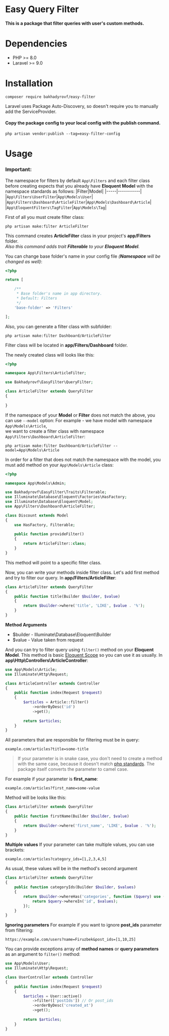# Easy Query Filter
**This is a package that filter queries with user's custom methods.**

# Dependencies
- PHP >= 8.0
- Laravel >= 9.0

# Installation
```
composer require bakhadyrovf/easy-filter
```
Laravel uses Package Auto-Discovery, so doesn't require you to manually add the ServiceProvider.

#### Copy the package config to your local config with the publish command.
```
php artisan vendor:publish --tag=easy-filter-config
```

# Usage
### Important:
The namespace for filters by default `App\Filters` and each filter class before creating expects that you already have **Eloquent Model** with the namespace standards as follows:
|Filter|Model|
|-----|-----------|
|`App\Filters\UserFilter`|`App\Models\User`|
|`App\Filters\Dashboard\ArticleFilter`|`App\Models\Dashboard\Article`|
|`App\EloquentFilters\TagFilter`|`App\Models\Tag`|

   
First of all you must create filter class:
```
php artisan make:filter ArticleFilter
```
This command creates **ArticleFilter** class in your project's **app/Filters** folder.    
*Also this command adds trait **Filterable** to your **Eloquent Model**.*

You can change base folder's name in your config file *(**Namespace** will be changed as well)*:
```php
<?php

return [

    /**
     * Base folder's name in app directory.
     * Default: Filters
     */
    'base-folder' => 'Filters'

];
```

Also, you can generate a filter class with subfolder:
```
php artisan make:filter Dashboard/ArticleFilter
```
Filter class will be located in **app/Filters/Dashboard** folder.

The newly created class will looks like this:
```php
<?php 

namespace App\Filters\ArticleFilter;

use Bakhadyrovf\EasyFilter\QueryFilter;

class ArticleFilter extends QueryFilter
{
    
}
```
    
If the namespace of your **Model** or **Filter** does not match the above, you can use `--model` option:
For example - we have model with namespace `App\Models\Article`,     
we want to create a filter class with namespace `App\Filters\Dashboard\ArticleFilter`:
```
php artisan make:filter Dashboard/ArticleFilter --model=App\Models\Article
```
In order for a filter that does not match the namespace with the model, you must add method on your `App\Models\Article` class:
```php
<?php

namespace App\Models\Admin;

use Bakhadyrovf\EasyFilter\Traits\Filterable;
use Illuminate\Database\Eloquent\Factories\HasFactory;
use Illuminate\Database\Eloquent\Model;
use App\Filters\Dashboard\ArticleFilter;

class Discount extends Model
{
    use HasFactory, Filterable;
    
    public function provideFilter()
    {
        return ArticleFilter::class;
    }
}
```
This method will point to a specific filter class.

Now, you can write your methods inside filter class.
Let's add first method and try to filter our query.
In **app/Filters/ArticleFilter**:
```php
class ArticleFilter extends QueryFilter
{
    public function title(Builder $builder, $value)
    {
        return $builder->where('title', 'LIKE', $value . '%');           
    }
}
```
**Method Arguments**
- $builder - Illuminate\Database\Eloquent\Builder
- $value - Value taken from request

And you can try to filter query using `filter()` method on your **Eloquent Model**.
This method is basic [Eloquent Scope](https://laravel.com/docs/9.x/eloquent#query-scopes) so you can use it as usually.
In **app\Http\Controllers\ArticleController**:
```php
use App\Models\Article;
use Illuminate\Http\Request;

class ArticleController extends Controller
{
    public function index(Request $request)
    {
        $articles = Article::filter()
            ->orderByDesc('id')
            ->get();
            
        return $articles;
    }
}
```   

All parameters that are responsible for filtering must be in query:
```
example.com/articles?title=some-title
```
> If your parameter is in snake case, you don't need to create a method with the same case,
because it doesn't match [php standards](https://www.php-fig.org/psr/psr-12/#44-methods-and-functions).
The package itself converts the parameter to camel case.

For example if your parameter is **first_name**:
```
example.com/articles?first_name=some-value
```
Method will be looks like this:
```php
Class ArticleFilter extends QueryFilter 
{
    public function firstName(Builder $builder, $value)
    {
        return $builder->where('first_name', 'LIKE', $value . '%');
    }
}
```

**Multiple values**
If your parameter can take multiple values, you can use brackets:
```
example.com/articles?category_ids=[1,2,3,4,5]
```
As usual, these values will be in the method's second argument
```php
Class ArticleFilter extends QueryFilter 
{
    public function categoryIds(Builder $builder, $values)
    {
        return $builder->whereHas('categories', function ($query) use ($values) {
            return $query->whereIn('id', $values);
        });
    }
}
```

**Ignoring parameters**
For example if you want to ignore **post_ids** parameter from filtering:
```
https://example.com/users?name=Firuzbek&post_ids=[1,10,25]
```
You can provide exceptions array of **method names** or **query parameters** as an argument to `filter()` method:
```php
use App\Models\User;
use Illuminate\Http\Request;

class UserController extends Controller
{
    public function index(Request $request)
    {
        $articles = User::active()
            ->filter(['postIds']) // Or post_ids
            ->orderByDesc('created_at')
            ->get();
            
        return $articles;
    }
}
```

